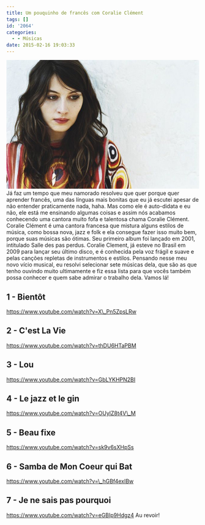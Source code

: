 ```yaml
---
title: Um pouquinho de francês com Coralie Clément
tags: []
id: '2064'
categories:
  - - Músicas
date: 2015-02-16 19:03:33
---
```


[![Coralie Clément](/images/2015/02/2ccef14e5cedc1c0389ce68b84d93891.jpg)](/images/2015/02/2ccef14e5cedc1c0389ce68b84d93891.jpg) Já faz um tempo que meu namorado resolveu que quer porque quer aprender francês, uma das línguas mais bonitas que eu já escutei apesar de não entender praticamente nada, haha. Mas como ele é auto-didata e eu não, ele está me ensinando algumas coisas e assim nós acabamos conhecendo uma cantora muito fofa e talentosa chama Coralie Clément. Coralie Clément é uma cantora francesa que mistura alguns estilos de música, como bossa nova, jazz e folk e ela consegue fazer isso muito bem, porque suas músicas são ótimas. Seu primeiro album foi lançado em 2001, intitulado Salle des pas perdus. Coralie Clement, já esteve no Brasil em 2009 para lançar seu último disco, e é conhecida pela voz frágil e suave e pelas canções repletas de instrumentos e estilos. Pensando nesse meu novo vício musical, eu resolvi selecionar sete músicas dela, que são as que tenho ouvindo muito ultimamente e fiz essa lista para que vocês também possa conhecer e quem sabe admirar o trabalho dela. Vamos lá!

## 1 - Bientôt

https://www.youtube.com/watch?v=X\_Pn5ZpsLRw

## 2 - C'est La Vie

https://www.youtube.com/watch?v=thDU6HTaPBM

## 3 - Lou

https://www.youtube.com/watch?v=GbLYKHPN2BI

## 4 - Le jazz et le gin

https://www.youtube.com/watch?v=OUylZ8t4V\_M

## 5 - Beau fixe

https://www.youtube.com/watch?v=sk9v6sXHpSs

## 6 - Samba de Mon Coeur qui Bat

https://www.youtube.com/watch?v=\_hGBf4exIBw

## 7 - Je ne sais pas pourquoi

https://www.youtube.com/watch?v=eGBIp9Hdgz4 Au revoir!
